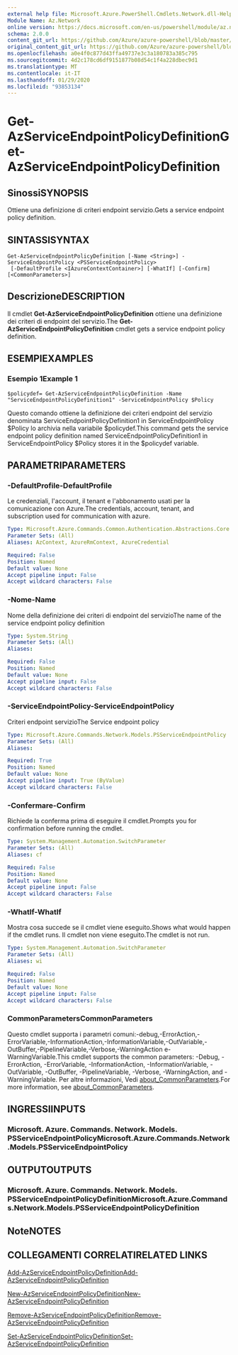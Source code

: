 ```yaml
---
external help file: Microsoft.Azure.PowerShell.Cmdlets.Network.dll-Help.xml
Module Name: Az.Network
online version: https://docs.microsoft.com/en-us/powershell/module/az.network/get-azserviceendpointpolicydefinition
schema: 2.0.0
content_git_url: https://github.com/Azure/azure-powershell/blob/master/src/Network/Network/help/Get-AzServiceEndpointPolicyDefinition.md
original_content_git_url: https://github.com/Azure/azure-powershell/blob/master/src/Network/Network/help/Get-AzServiceEndpointPolicyDefinition.md
ms.openlocfilehash: a0e4f0c877d43ffa49737e3c3a180783a385c795
ms.sourcegitcommit: 4d2c178cd6df9151877b08d54c1f4a228dbec9d1
ms.translationtype: MT
ms.contentlocale: it-IT
ms.lasthandoff: 01/29/2020
ms.locfileid: "93853134"
---
```

# <span data-ttu-id="e5f04-101">Get-AzServiceEndpointPolicyDefinition</span><span class="sxs-lookup"><span data-stu-id="e5f04-101">Get-AzServiceEndpointPolicyDefinition</span></span>

## <span data-ttu-id="e5f04-102">Sinossi</span><span class="sxs-lookup"><span data-stu-id="e5f04-102">SYNOPSIS</span></span>
<span data-ttu-id="e5f04-103">Ottiene una definizione di criteri endpoint servizio.</span><span class="sxs-lookup"><span data-stu-id="e5f04-103">Gets a service endpoint policy definition.</span></span>

## <span data-ttu-id="e5f04-104">SINTASSI</span><span class="sxs-lookup"><span data-stu-id="e5f04-104">SYNTAX</span></span>

```
Get-AzServiceEndpointPolicyDefinition [-Name <String>] -ServiceEndpointPolicy <PSServiceEndpointPolicy>
 [-DefaultProfile <IAzureContextContainer>] [-WhatIf] [-Confirm] [<CommonParameters>]
```

## <span data-ttu-id="e5f04-105">Descrizione</span><span class="sxs-lookup"><span data-stu-id="e5f04-105">DESCRIPTION</span></span>
<span data-ttu-id="e5f04-106">Il cmdlet **Get-AzServiceEndpointPolicyDefinition** ottiene una definizione dei criteri di endpoint del servizio.</span><span class="sxs-lookup"><span data-stu-id="e5f04-106">The **Get-AzServiceEndpointPolicyDefinition** cmdlet gets a service endpoint policy definition.</span></span>

## <span data-ttu-id="e5f04-107">ESEMPI</span><span class="sxs-lookup"><span data-stu-id="e5f04-107">EXAMPLES</span></span>

### <span data-ttu-id="e5f04-108">Esempio 1</span><span class="sxs-lookup"><span data-stu-id="e5f04-108">Example 1</span></span>
```
$policydef= Get-AzServiceEndpointPolicyDefinition -Name "ServiceEndpointPolicyDefinition1" -ServiceEndpointPolicy $Policy
```

<span data-ttu-id="e5f04-109">Questo comando ottiene la definizione dei criteri endpoint del servizio denominata ServiceEndpointPolicyDefinition1 in ServiceEndpointPolicy $Policy lo archivia nella variabile $policydef.</span><span class="sxs-lookup"><span data-stu-id="e5f04-109">This command gets the service endpoint policy definition named ServiceEndpointPolicyDefinition1 in ServiceEndpointPolicy $Policy stores it in the $policydef variable.</span></span>

## <span data-ttu-id="e5f04-110">PARAMETRI</span><span class="sxs-lookup"><span data-stu-id="e5f04-110">PARAMETERS</span></span>

### <span data-ttu-id="e5f04-111">-DefaultProfile</span><span class="sxs-lookup"><span data-stu-id="e5f04-111">-DefaultProfile</span></span>
<span data-ttu-id="e5f04-112">Le credenziali, l'account, il tenant e l'abbonamento usati per la comunicazione con Azure.</span><span class="sxs-lookup"><span data-stu-id="e5f04-112">The credentials, account, tenant, and subscription used for communication with azure.</span></span>

```yaml
Type: Microsoft.Azure.Commands.Common.Authentication.Abstractions.Core.IAzureContextContainer
Parameter Sets: (All)
Aliases: AzContext, AzureRmContext, AzureCredential

Required: False
Position: Named
Default value: None
Accept pipeline input: False
Accept wildcard characters: False
```

### <span data-ttu-id="e5f04-113">-Nome</span><span class="sxs-lookup"><span data-stu-id="e5f04-113">-Name</span></span>
<span data-ttu-id="e5f04-114">Nome della definizione dei criteri di endpoint del servizio</span><span class="sxs-lookup"><span data-stu-id="e5f04-114">The name of the service endpoint policy definition</span></span>

```yaml
Type: System.String
Parameter Sets: (All)
Aliases:

Required: False
Position: Named
Default value: None
Accept pipeline input: False
Accept wildcard characters: False
```

### <span data-ttu-id="e5f04-115">-ServiceEndpointPolicy</span><span class="sxs-lookup"><span data-stu-id="e5f04-115">-ServiceEndpointPolicy</span></span>
<span data-ttu-id="e5f04-116">Criteri endpoint servizio</span><span class="sxs-lookup"><span data-stu-id="e5f04-116">The Service endpoint policy</span></span>

```yaml
Type: Microsoft.Azure.Commands.Network.Models.PSServiceEndpointPolicy
Parameter Sets: (All)
Aliases:

Required: True
Position: Named
Default value: None
Accept pipeline input: True (ByValue)
Accept wildcard characters: False
```

### <span data-ttu-id="e5f04-117">-Confermare</span><span class="sxs-lookup"><span data-stu-id="e5f04-117">-Confirm</span></span>
<span data-ttu-id="e5f04-118">Richiede la conferma prima di eseguire il cmdlet.</span><span class="sxs-lookup"><span data-stu-id="e5f04-118">Prompts you for confirmation before running the cmdlet.</span></span>

```yaml
Type: System.Management.Automation.SwitchParameter
Parameter Sets: (All)
Aliases: cf

Required: False
Position: Named
Default value: None
Accept pipeline input: False
Accept wildcard characters: False
```

### <span data-ttu-id="e5f04-119">-WhatIf</span><span class="sxs-lookup"><span data-stu-id="e5f04-119">-WhatIf</span></span>
<span data-ttu-id="e5f04-120">Mostra cosa succede se il cmdlet viene eseguito.</span><span class="sxs-lookup"><span data-stu-id="e5f04-120">Shows what would happen if the cmdlet runs.</span></span> <span data-ttu-id="e5f04-121">Il cmdlet non viene eseguito.</span><span class="sxs-lookup"><span data-stu-id="e5f04-121">The cmdlet is not run.</span></span>

```yaml
Type: System.Management.Automation.SwitchParameter
Parameter Sets: (All)
Aliases: wi

Required: False
Position: Named
Default value: None
Accept pipeline input: False
Accept wildcard characters: False
```

### <span data-ttu-id="e5f04-122">CommonParameters</span><span class="sxs-lookup"><span data-stu-id="e5f04-122">CommonParameters</span></span>
<span data-ttu-id="e5f04-123">Questo cmdlet supporta i parametri comuni:-debug,-ErrorAction,-ErrorVariable,-InformationAction,-InformationVariable,-OutVariable,-OutBuffer,-PipelineVariable,-Verbose,-WarningAction e-WarningVariable.</span><span class="sxs-lookup"><span data-stu-id="e5f04-123">This cmdlet supports the common parameters: -Debug, -ErrorAction, -ErrorVariable, -InformationAction, -InformationVariable, -OutVariable, -OutBuffer, -PipelineVariable, -Verbose, -WarningAction, and -WarningVariable.</span></span> <span data-ttu-id="e5f04-124">Per altre informazioni, Vedi [about_CommonParameters](https://go.microsoft.com/fwlink/?LinkID=113216).</span><span class="sxs-lookup"><span data-stu-id="e5f04-124">For more information, see [about_CommonParameters](https://go.microsoft.com/fwlink/?LinkID=113216).</span></span>

## <span data-ttu-id="e5f04-125">INGRESSI</span><span class="sxs-lookup"><span data-stu-id="e5f04-125">INPUTS</span></span>

### <span data-ttu-id="e5f04-126">Microsoft. Azure. Commands. Network. Models. PSServiceEndpointPolicy</span><span class="sxs-lookup"><span data-stu-id="e5f04-126">Microsoft.Azure.Commands.Network.Models.PSServiceEndpointPolicy</span></span>

## <span data-ttu-id="e5f04-127">OUTPUT</span><span class="sxs-lookup"><span data-stu-id="e5f04-127">OUTPUTS</span></span>

### <span data-ttu-id="e5f04-128">Microsoft. Azure. Commands. Network. Models. PSServiceEndpointPolicyDefinition</span><span class="sxs-lookup"><span data-stu-id="e5f04-128">Microsoft.Azure.Commands.Network.Models.PSServiceEndpointPolicyDefinition</span></span>

## <span data-ttu-id="e5f04-129">Note</span><span class="sxs-lookup"><span data-stu-id="e5f04-129">NOTES</span></span>

## <span data-ttu-id="e5f04-130">COLLEGAMENTI CORRELATI</span><span class="sxs-lookup"><span data-stu-id="e5f04-130">RELATED LINKS</span></span>

[<span data-ttu-id="e5f04-131">Add-AzServiceEndpointPolicyDefinition</span><span class="sxs-lookup"><span data-stu-id="e5f04-131">Add-AzServiceEndpointPolicyDefinition</span></span>](./Add-AzServiceEndpointPolicyDefinition.md)

[<span data-ttu-id="e5f04-132">New-AzServiceEndpointPolicyDefinition</span><span class="sxs-lookup"><span data-stu-id="e5f04-132">New-AzServiceEndpointPolicyDefinition</span></span>](./New-AzServiceEndpointPolicyDefinition.md)

[<span data-ttu-id="e5f04-133">Remove-AzServiceEndpointPolicyDefinition</span><span class="sxs-lookup"><span data-stu-id="e5f04-133">Remove-AzServiceEndpointPolicyDefinition</span></span>](./Remove-AzServiceEndpointPolicyDefinition.md)

[<span data-ttu-id="e5f04-134">Set-AzServiceEndpointPolicyDefinition</span><span class="sxs-lookup"><span data-stu-id="e5f04-134">Set-AzServiceEndpointPolicyDefinition</span></span>](./Set-AzServiceEndpointPolicyDefinition.md)
